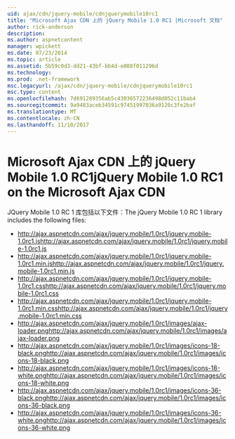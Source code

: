 ```yaml
---
uid: ajax/cdn/jquery-mobile/cdnjquerymobile10rc1
title: "Microsoft Ajax CDN 上的 jQuery Mobile 1.0 RC1 |Microsoft 文档"
author: rick-anderson
description: 
ms.author: aspnetcontent
manager: wpickett
ms.date: 07/23/2014
ms.topic: article
ms.assetid: 5b59c0d3-dd21-43bf-bb4d-e008f011296d
ms.technology: 
ms.prod: .net-framework
msc.legacyurl: /ajax/cdn/jquery-mobile/cdnjquerymobile10rc1
msc.type: content
ms.openlocfilehash: 7d691289356ab5c43036572236498d052c11bab4
ms.sourcegitcommit: 9a9483aceb34591c97451997036a9120c3fe2baf
ms.translationtype: MT
ms.contentlocale: zh-CN
ms.lasthandoff: 11/10/2017
---
```

<a name="jquery-mobile-10-rc1-on-the-microsoft-ajax-cdn"></a><span data-ttu-id="8ee05-102">Microsoft Ajax CDN 上的 jQuery Mobile 1.0 RC1</span><span class="sxs-lookup"><span data-stu-id="8ee05-102">jQuery Mobile 1.0 RC1 on the Microsoft Ajax CDN</span></span>
====================
<span data-ttu-id="8ee05-103">JQuery Mobile 1.0 RC 1 库包括以下文件：</span><span class="sxs-lookup"><span data-stu-id="8ee05-103">The jQuery Mobile 1.0 RC 1 library includes the following files:</span></span>

- <span data-ttu-id="8ee05-104">http://ajax.aspnetcdn.com/ajax/jquery.mobile/1.0rc1/jquery.mobile-1.0rc1.js</span><span class="sxs-lookup"><span data-stu-id="8ee05-104">http://ajax.aspnetcdn.com/ajax/jquery.mobile/1.0rc1/jquery.mobile-1.0rc1.js</span></span>
- <span data-ttu-id="8ee05-105">http://ajax.aspnetcdn.com/ajax/jquery.mobile/1.0rc1/jquery.mobile-1.0rc1.min.js</span><span class="sxs-lookup"><span data-stu-id="8ee05-105">http://ajax.aspnetcdn.com/ajax/jquery.mobile/1.0rc1/jquery.mobile-1.0rc1.min.js</span></span>
- <span data-ttu-id="8ee05-106">http://ajax.aspnetcdn.com/ajax/jquery.mobile/1.0rc1/jquery.mobile-1.0rc1.css</span><span class="sxs-lookup"><span data-stu-id="8ee05-106">http://ajax.aspnetcdn.com/ajax/jquery.mobile/1.0rc1/jquery.mobile-1.0rc1.css</span></span>
- <span data-ttu-id="8ee05-107">http://ajax.aspnetcdn.com/ajax/jquery.mobile/1.0rc1/jquery.mobile-1.0rc1.min.css</span><span class="sxs-lookup"><span data-stu-id="8ee05-107">http://ajax.aspnetcdn.com/ajax/jquery.mobile/1.0rc1/jquery.mobile-1.0rc1.min.css</span></span>
- <span data-ttu-id="8ee05-108">http://ajax.aspnetcdn.com/ajax/jquery.mobile/1.0rc1/images/ajax-loader.png</span><span class="sxs-lookup"><span data-stu-id="8ee05-108">http://ajax.aspnetcdn.com/ajax/jquery.mobile/1.0rc1/images/ajax-loader.png</span></span>
- <span data-ttu-id="8ee05-109">http://ajax.aspnetcdn.com/ajax/jquery.mobile/1.0rc1/images/icons-18-black.png</span><span class="sxs-lookup"><span data-stu-id="8ee05-109">http://ajax.aspnetcdn.com/ajax/jquery.mobile/1.0rc1/images/icons-18-black.png</span></span>
- <span data-ttu-id="8ee05-110">http://ajax.aspnetcdn.com/ajax/jquery.mobile/1.0rc1/images/icons-18-white.png</span><span class="sxs-lookup"><span data-stu-id="8ee05-110">http://ajax.aspnetcdn.com/ajax/jquery.mobile/1.0rc1/images/icons-18-white.png</span></span>
- <span data-ttu-id="8ee05-111">http://ajax.aspnetcdn.com/ajax/jquery.mobile/1.0rc1/images/icons-36-black.png</span><span class="sxs-lookup"><span data-stu-id="8ee05-111">http://ajax.aspnetcdn.com/ajax/jquery.mobile/1.0rc1/images/icons-36-black.png</span></span>
- <span data-ttu-id="8ee05-112">http://ajax.aspnetcdn.com/ajax/jquery.mobile/1.0rc1/images/icons-36-white.png</span><span class="sxs-lookup"><span data-stu-id="8ee05-112">http://ajax.aspnetcdn.com/ajax/jquery.mobile/1.0rc1/images/icons-36-white.png</span></span>
